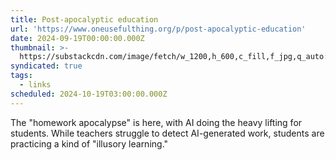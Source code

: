 ```yaml
---
title: Post-apocalyptic education
url: 'https://www.oneusefulthing.org/p/post-apocalyptic-education'
date: 2024-09-19T00:00:00.000Z
thumbnail: >-
  https://substackcdn.com/image/fetch/w_1200,h_600,c_fill,f_jpg,q_auto:good,fl_progressive:steep,g_auto/https%3A%2F%2Fsubstack-post-media.s3.amazonaws.com%2Fpublic%2Fimages%2F8456cb4c-3d1d-4e68-9c1d-d39525d7a05b_1376x864.png
syndicated: true
tags:
  - links
scheduled: 2024-10-19T03:00:00.000Z
---
```


The "homework apocalypse" is here, with AI doing the heavy lifting for students.  While teachers struggle to detect AI-generated work, students are practicing a kind of "illusory learning."
